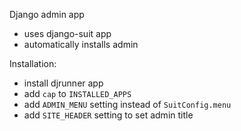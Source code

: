 
Django admin app
* uses django-suit app
* automatically installs admin

Installation:
* install djrunner app
* add `cap` to `INSTALLED_APPS`
* add `ADMIN_MENU` setting instead of `SuitConfig.menu`
* add `SITE_HEADER` setting to set admin title
